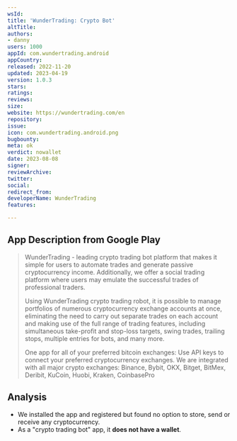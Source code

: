 ```yaml
---
wsId: 
title: 'WunderTrading: Crypto Bot'
altTitle: 
authors:
- danny
users: 1000
appId: com.wundertrading.android
appCountry: 
released: 2022-11-20
updated: 2023-04-19
version: 1.0.3
stars: 
ratings: 
reviews: 
size: 
website: https://wundertrading.com/en
repository: 
issue: 
icon: com.wundertrading.android.png
bugbounty: 
meta: ok
verdict: nowallet
date: 2023-08-08
signer: 
reviewArchive: 
twitter: 
social: 
redirect_from: 
developerName: WunderTrading
features: 

---
```


## App Description from Google Play

  > WunderTrading - leading crypto trading bot platform that makes it simple for users to automate trades and generate passive cryptocurrency income. Additionally, we offer a social trading platform where users may emulate the successful trades of professional traders.
  >
  > Using WunderTrading crypto trading robot, it is possible to manage portfolios of numerous cryptocurrency exchange accounts at once, eliminating the need to carry out separate trades on each account and making use of the full range of trading features, including simultaneous take-profit and stop-loss targets, swing trades, trailing stops, multiple entries for bots, and many more.
  >
  > One app for all of your preferred bitcoin exchanges: Use API keys to connect your preferred cryptocurrency exchanges. We are integrated with all major crypto exchanges: Binance, Bybit, OKX, Bitget, BitMex, Deribit, KuCoin, Huobi, Kraken, CoinbasePro

## Analysis 

- We installed the app and registered but found no option to store, send or receive any cryptocurrency. 
- As a "crypto trading bot" app, it **does not have a wallet**.
